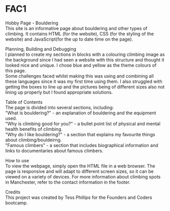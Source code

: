 # FAC1
Hobby Page - Bouldering  
This site is an informative page about bouldering and other types of climbing.  It contains HTML (for the website), CSS (for the styling of the website) and JavaScript(for the up to date time on the page). 

Planning, Building and Debugging  
I planned to create my sections in blocks with a colouring climbing image as the background since I had seen a website with this structure and thought it looked nice and unique. I chose blue and yellow as the theme colours of this page.  
Some challenges faced whilst making this was using and combining all these languages since it was my first time using them. I also struggled with getting the boxes to line up and the pictures being of different sizes also not lining up properly but I found appropriate solutions.

Table of Contents  
The page is divided into several sections, including:  
"What is bouldering?" - an explanation of bouldering and the equipment used.  
"Why is climbing good for you?" - a bullet point list of physical and mental health benefits of climbing.  
"Why do I like bouldering?" - a section that explains my favourite things about climbing/bouldeirng.  
"Famous climbers" - a section that includes biographical information and links to documentaries about famous climbers.  

How to use  
To view the webpage, simply open the HTML file in a web browser. The page is responsive and will adapt to different screen sizes, so it can be viewed on a variety of devices. For more information about climbing spots in Manchester, refer to the contact information in the footer.

Credits  
This project was created by Tess Phillips for the Founders and Coders bootcamp.
